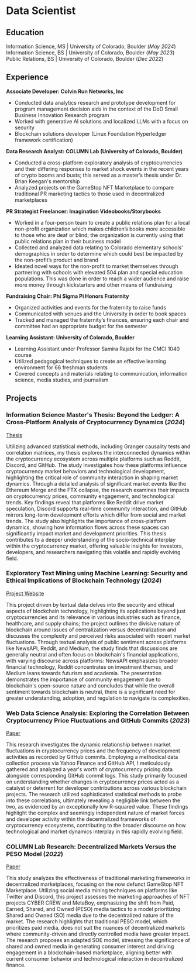 # Data Scientist

## Education
Information Science, MS | University of Colorado, Boulder (_May 2024_)
Information Science, BS | University of Colorado, Boulder (_May 2023_)
Public Relations, BS | University of Colorado, Boulder (_Dec 2022_)


## Experience
**Associate Developer: Colvin Run Networks, Inc**
- Conducted data analytics research and prototype development for program management decision aids in the
context of the DoD Small Business Innovation Research program
- Worked with generative AI solutions and localized LLMs with a focus on security
- Blockchain solutions developer (Linux Foundation Hyperledger framework certification)

**Data Research Analyst: COLUMN Lab (University of Colorado, Boulder)**
- Conducted a cross-platform exploratory analysis of cryptocurrencies and their differing responses to market shock events in the recent years of crypto booms and busts; this served as a master’s thesis under Dr. Brian Keegan's mentorship
- Analyzed projects on the GameStop NFT Marketplace to compare traditional PR marketing tactics to those used in decentralized marketplaces

**PR Strategist Freelancer: Imagination Videobooks/Storybooks**
- Worked in a four-person team to create a public relations plan for a local non-profit organization which makes
children’s books more accessible to those who are deaf or blind; the organization is currently using that public
relations plan in their business model
- Collected and analyzed data relating to Colorado elementary schools’ demographics in order to determine which
could best be impacted by the non-profit’s product and brand
- Ideated novel ways for the non-profit to market themselves through partnering with schools with elevated 504
plan and special education populations. This was done in order to reach a wider audience and raise more money
through kickstarters and other means of fundraising

**Fundraising Chair: Phi Sigma Pi Honors Fraternity**
- Organized activities and events for the fraternity to raise funds
- Communicated with venues and the University in order to book spaces
- Tracked and managed the fraternity’s finances, ensuring each chair and committee had an appropriate budget for
the semester

**Learning Assistant: University of Colorado, Boulder**
- Learning Assistant under Professor Samira Rajabi for the CMCI 1040 course
- Utilized pedagogical techniques to create an effective learning environment for 66 freshman students
- Covered concepts and materials relating to communication, information science, media studies, and journalism


## Projects
### Information Science Master's Thesis: Beyond the Ledger: A Cross-Platform Analysis of Cryptocurrency Dynamics (_2024_)
[Thesis](assets/pdf/MSThesis-WILSON.pdf)

Utilizing advanced statistical methods, including Granger causality tests and correlation matrices, my thesis explores the interconnected dynamics within the cryptocurrency ecosystem across multiple platforms such as Reddit, Discord, and GitHub. The study investigates how these platforms influence cryptocurrency market behaviors and technological development, highlighting the critical role of community interaction in shaping market dynamics. Through a detailed analysis of significant market events like the Ethereum Merge and the FTX collapse, the research examines their impacts on cryptocurrency prices, community engagement, and technological trends. Key findings reveal that platforms like Reddit drive market speculation, Discord supports real-time community interaction, and GitHub mirrors long-term development efforts which differ from social and market trends. The study also highlights the importance of cross-platform dynamics, showing how information flows across these spaces can significantly impact market and development priorities. This thesis contributes to a deeper understanding of the socio-technical interplay within the cryptocurrency market, offering valuable insights for investors, developers, and researchers navigating this volatile and rapidly evolving field.

### Exploratory Text Mining using Machine Learning: Security and Ethical Implications of Blockchain Technology (_2024_)
[Project Website](https://sites.google.com/colorado.edu/blockchain-text-mining/home)

This project driven by textual data delves into the security and ethical aspects of blockchain technology, highlighting its applications beyond just cryptocurrencies and its relevance in various industries such as finance, healthcare, and supply chains; the project outlines the divisive nature of blockchain around issues of centralization versus decentralization and discusses the complexity and perceived risks associated with recent market fluctuations. Through textual analysis of public sentiment across platforms like NewsAPI, Reddit, and Medium, the study finds that discussions are generally neutral and often focus on blockchain's financial applications, with varying discourse across platforms: NewsAPI emphasizes broader financial technology, Reddit concentrates on investment themes, and Medium leans towards futurism and academia. The presentation demonstrates the importance of community engagement due to blockchain's open-source nature and concludes that while the overall sentiment towards blockchain is neutral, there is a significant need for greater understanding, adoption, and regulation to navigate its complexities.

### Web Data Science Analysis: Exploring the Correlation Between Cryptocurrency Price Fluctuations and GitHub Commits (_2023_)
[Paper](assets/pdf/WebDataScience-WILSON.pdf)

This research investigates the dynamic relationship between market fluctuations in cryptocurrency prices and the frequency of development activities as recorded by GitHub commits. Employing a methodical data collection process via Yahoo Finance and GitHub API, I meticulously gathered and analyzed a year's worth of cryptocurrency pricing data alongside corresponding GitHub commit logs. This study primarily focused on understanding whether changes in cryptocurrency prices acted as a catalyst or deterrent for developer contributions across various blockchain projects. The research utilized sophisticated statistical methods to probe into these correlations, ultimately revealing a negligible link between the two, as evidenced by an exceptionally low R-squared value. These findings highlight the complex and seemingly independent nature of market forces and developer activity within the decentralized frameworks of cryptocurrency ecosystems, contributing to the broader discourse on how technological and market dynamics interplay in this rapidly evolving field.

### COLUMN Lab Research: Decentralized Markets Versus the PESO Model (_2022_)
[Paper](assets/pdf/GameStopNFTMarketEDA-WILSON.pdf)

This study analyzes the effectiveness of traditional marketing frameworks in decentralized marketplaces, focusing on the now defunct GameStop NFT Marketplace. Utilizing social media mining techniques on platforms like Twitter and Discord, this project assesses the marketing approaches of NFT projects CYBER CREW and MetaBoy, emphasizing the shift from Paid, Earned, Shared, and Owned (PESO) media tactics to a model prioritizing Shared and Owned (SO) media due to the decentralized nature of the market. The research highlights that traditional PESO model, which prioritizes paid media, does not suit the nuances of decentralized markets where community-driven and directly controlled media have greater impact. The research proposes an adapted SOE model, stressing the significance of shared and owned media in generating consumer interest and driving engagement in a blockchain-based marketplace, aligning better with current consumer behavior and technological interaction in decentralized finance.

